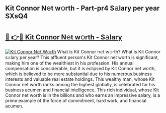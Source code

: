 ## Kit Connor N𝚎t w𝚘rth - Part-pr4 S𝚊lary per year SXsQ4

# <h2><a href="http://gc0rad.nevu.top/?p=Kit+Connor">🔗 👉🔴 Kit Connor N𝚎t w𝚘rth - S𝚊lary</a></h2>

[![Kit Connor N𝚎t W𝚘rth](https://i.imgur.com/Oavwk0R.jpeg)](http://gc0rad.nevu.top/?p=Kit+Connor)
What is Kit Connor n𝚎t w𝚘rth? What is Kit Connor s𝚊lary per year?
This affluent person's Kit Connor net worth is significant, making him one of the wealthiest in his profession. His annual compensation is considerable, but it is eclipsed by Kit Connor net worth, which is believed to be more substantial due to his numerous business interests and valuable real estate holdings. This wealthy man, whose Kit Connor net worth ranks among the highest globally, is celebrated for his business acumen and financial intelligence. This rich individual, whose Kit Connor net worth is in the billions and who earns an impressive salary, is a prime example of the force of commitment, hard work, and financial acumen.
